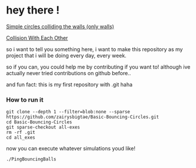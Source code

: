 # hey there !

[Simple circles colliding the walls (only walls)](https://github.com/zairysbigtae/Basic-Bouncing-Circles/tree/main/Simple)

[Collision With Each Other](https://github.com/zairysbigtae/Basic-Bouncing-Circles/tree/main/CollisionWithEachOther)

so i want to tell you something here, i want to make this repository as my project that i will be doing every day, every week.

so if you can, you could help me by contributing if you want to! although ive actually never tried contributions on github before..

and fun fact: this is my first repository with .git haha

### How to run it

```
git clone --depth 1 --filter=blob:none --sparse https://github.com/zairysbigtae/Basic-Bouncing-Circles.git
cd Basic-Bouncing-Circles
git sparse-checkout all-exes
rm -rf .git
cd all_exes
```
now you can execute whatever simulations youd like!
```
./PingBouncingBalls
```
